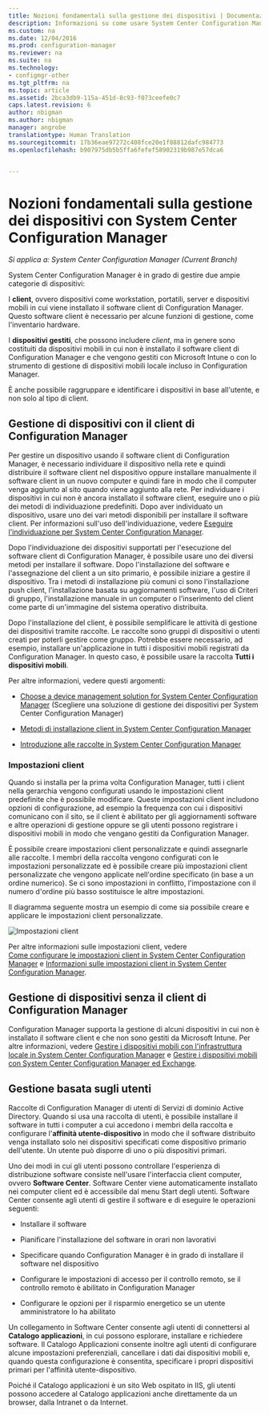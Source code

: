 ```yaml
---
title: Nozioni fondamentali sulla gestione dei dispositivi | Documentazione Microsoft
description: Informazioni su come usare System Center Configuration Manager per gestire i dispositivi.
ms.custom: na
ms.date: 12/04/2016
ms.prod: configuration-manager
ms.reviewer: na
ms.suite: na
ms.technology:
- configmgr-other
ms.tgt_pltfrm: na
ms.topic: article
ms.assetid: 2bca3db9-115a-451d-8c93-f073ceefe0c7
caps.latest.revision: 6
author: nbigman
ms.author: nbigman
manager: angrobe
translationtype: Human Translation
ms.sourcegitcommit: 17b36eae97272c408fce20e1f88812dafc984773
ms.openlocfilehash: b907975db5b5ffa6fefef58902319b987e57dca6


---
```

# <a name="fundamentals-of-managing-devices-with-system-center-configuration-manager"></a>Nozioni fondamentali sulla gestione dei dispositivi con System Center Configuration Manager

*Si applica a: System Center Configuration Manager (Current Branch)*

System Center Configuration Manager è in grado di gestire due ampie categorie di dispositivi:

I **client**, ovvero dispositivi come workstation, portatili, server e dispositivi mobili in cui viene installato il software client di Configuration Manager. Questo software client è necessario per alcune funzioni di gestione, come l'inventario hardware.  

I **dispositivi gestiti**, che possono includere *client*, ma in genere sono costituiti da dispositivi mobili in cui non è installato il software client di Configuration Manager e che vengono gestiti con Microsoft Intune o con lo strumento di gestione di dispositivi mobili locale incluso in Configuration Manager.

È anche possibile raggruppare e identificare i dispositivi in base all'utente, e non solo al tipo di client.

## <a name="managing-devices-with-the-configuration-manager-client"></a>Gestione di dispositivi con il client di Configuration Manager

Per gestire un dispositivo usando il software client di Configuration Manager, è necessario individuare il dispositivo nella rete e quindi distribuire il software client nel dispositivo oppure installare manualmente il software client in un nuovo computer e quindi fare in modo che il computer venga aggiunto al sito quando viene aggiunto alla rete. Per individuare i dispositivi in cui non è ancora installato il software client, eseguire uno o più dei metodi di individuazione predefiniti. Dopo aver individuato un dispositivo, usare uno dei vari metodi disponibili per installare il software client. Per informazioni sull'uso dell'individuazione, vedere [Eseguire l'individuazione per System Center Configuration Manager](../../core/servers/deploy/configure/run-discovery.md).  

 Dopo l'individuazione dei dispositivi supportati per l'esecuzione del software client di Configuration Manager, è possibile usare uno dei diversi metodi per installare il software. Dopo l'installazione del software e l'assegnazione del client a un sito primario, è possibile iniziare a gestire il dispositivo.  Tra i metodi di installazione più comuni ci sono l'installazione push client, l'installazione basata su aggiornamenti software, l'uso di Criteri di gruppo, l'installazione manuale in un computer o l'inserimento del client come parte di un'immagine del sistema operativo distribuita.  

 Dopo l'installazione del client, è possibile semplificare le attività di gestione dei dispositivi tramite raccolte. Le raccolte sono gruppi di dispositivi o utenti creati per poterli gestire come gruppo. Potrebbe essere necessario, ad esempio, installare un'applicazione in tutti i dispositivi mobili registrati da Configuration Manager. In questo caso, è possibile usare la raccolta **Tutti i dispositivi mobili**.  

 Per altre informazioni, vedere questi argomenti:  

-   [Choose a device management solution for System Center Configuration Manager](../../core/plan-design/choose-a-device-management-solution.md) (Scegliere una soluzione di gestione dei dispositivi per System Center Configuration Manager)  

-   [Metodi di installazione client in System Center Configuration Manager](../../core/clients/deploy/plan/client-installation-methods.md)  

-   [Introduzione alle raccolte in System Center Configuration Manager](../../core/clients/manage/collections/introduction-to-collections.md)  

### <a name="client-settings"></a>Impostazioni client  
 Quando si installa per la prima volta Configuration Manager, tutti i client nella gerarchia vengono configurati usando le impostazioni client predefinite che è possibile modificare. Queste impostazioni client includono opzioni di configurazione, ad esempio la frequenza con cui i dispositivi comunicano con il sito, se il client è abilitato per gli aggiornamenti software e altre operazioni di gestione oppure se gli utenti possono registrare i dispositivi mobili in modo che vengano gestiti da Configuration Manager.  

È possibile creare impostazioni client personalizzate e quindi assegnarle alle raccolte.  I membri della raccolta vengono configurati con le impostazioni personalizzate ed è possibile creare più impostazioni client personalizzate che vengono applicate nell'ordine specificato (in base a un ordine numerico).  Se ci sono impostazioni in conflitto, l'impostazione con il numero d'ordine più basso sostituisce le altre impostazioni.  

Il diagramma seguente mostra un esempio di come sia possibile creare e applicare le impostazioni client personalizzate.  

 ![Impostazioni client](media/ClientSettings.gif)  

 Per altre informazioni sulle impostazioni client, vedere  
                [Come configurare le impostazioni client in System Center Configuration Manager](../../core/clients/deploy/configure-client-settings.md) e [Informazioni sulle impostazioni client in System Center Configuration Manager](../../core/clients/deploy/about-client-settings.md).

## <a name="managing-devices-without-the-configuration-manager-client"></a>Gestione di dispositivi senza il client di Configuration Manager  
 Configuration Manager supporta la gestione di alcuni dispositivi in cui non è installato il software client e che non sono gestiti da Microsoft Intune. Per altre informazioni, vedere [Gestire i dispositivi mobili con l'infrastruttura locale in System Center Configuration Manager](../../mdm/understand/manage-mobile-devices-with-on-premises-infrastructure.md) e [Gestire i dispositivi mobili con System Center Configuration Manager ed Exchange](../../mdm/deploy-use/manage-mobile-devices-with-exchange-activesync.md).  

## <a name="user-based-management"></a>Gestione basata sugli utenti  
 Raccolte di Configuration Manager di utenti di Servizi di dominio Active Directory. Quando si usa una raccolta di utenti, è possibile installare il software in tutti i computer a cui accedono i membri della raccolta e configurare l'**affinità utente-dispositivo** in modo che il software distribuito venga installato solo nei dispositivi specificati come dispositivo primario dell'utente. Un utente può disporre di uno o più dispositivi primari.  

 Uno dei modi in cui gli utenti possono controllare l'esperienza di distribuzione software consiste nell'usare l'interfaccia client computer, ovvero **Software Center**. Software Center viene automaticamente installato nei computer client ed è accessibile dal menu Start degli utenti. Software Center consente agli utenti di gestire il software e di eseguire le operazioni seguenti:  

-   Installare il software  

-   Pianificare l'installazione del software in orari non lavorativi  

-   Specificare quando Configuration Manager è in grado di installare il software nel dispositivo  

-   Configurare le impostazioni di accesso per il controllo remoto, se il controllo remoto è abilitato in Configuration Manager  

-   Configurare le opzioni per il risparmio energetico se un utente amministratore lo ha abilitato  

 Un collegamento in Software Center consente agli utenti di connettersi al **Catalogo applicazioni**, in cui possono esplorare, installare e richiedere software. Il Catalogo Applicazioni consente inoltre agli utenti di configurare alcune impostazioni preferenziali, cancellare i dati dai dispositivi mobili e, quando questa configurazione è consentita, specificare i propri dispositivi primari per l'affinità utente-dispositivo.   

 Poiché il Catalogo applicazioni è un sito Web ospitato in IIS, gli utenti possono accedere al Catalogo applicazioni anche direttamente da un browser, dalla Intranet o da Internet.  



<!--HONumber=Dec16_HO3-->


